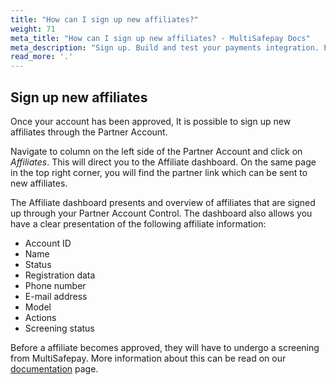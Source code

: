 ```yaml
---
title: "How can I sign up new affiliates?"
weight: 71
meta_title: "How can I sign up new affiliates? - MultiSafepay Docs"
meta_description: "Sign up. Build and test your payments integration. Explore our products and services. Use our API Reference, SDKs, and wrappers. Get support."
read_more: '.'
---
```


## Sign up new affiliates

Once your account has been approved, It is possible to sign up new affiliates through the Partner Account.

Navigate to column on the left side of the Partner Account and click on _Affiliates_. This will direct you to the Affiliate dashboard.
On the same page in the top right corner, you will find the partner link which can be sent to new affiliates.

The Affiliate dashboard presents and overview of affiliates that are signed up through your Partner Account Control. The dashboard also allows you have a clear presentation of the following affiliate information:

* Account ID
* Name
* Status
* Registration data
* Phone number
* E-mail address
* Model
* Actions
* Screening status

Before a affiliate becomes approved, they will have to undergo a screening from MultiSafepay. More information about this can be read on our [documentation]( https://docs.multisafepay.com/faq/getting-started/account-approval) page.
